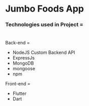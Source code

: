 # Jumbo Foods App

### Technologies used in Project =
# 
Back-end =
- NodeJS Custom Backend API
- ExpressJs
- MongoDB
- mongoose
- npm

Front-end =
- Flutter
- Dart
